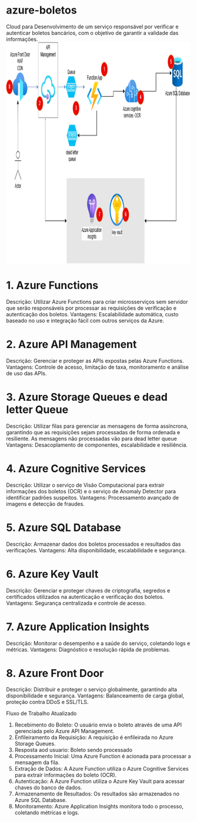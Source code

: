 # azure-boletos
Cloud para Desenvolvimento de um serviço responsável por verificar e autenticar boletos bancários, com o objetivo de garantir a validade das informações.
<img src="boleto_azure.png" alt="Arquitetura azure de boleto" width="500" height="600">

# 1. Azure Functions
Descrição: Utilizar Azure Functions para criar microsserviços sem servidor que serão responsáveis por processar as requisições de verificação e autenticação dos boletos.
Vantagens: Escalabilidade automática, custo baseado no uso e integração fácil com outros serviços da Azure.

# 2. Azure API Management
Descrição: Gerenciar e proteger as APIs expostas pelas Azure Functions.
Vantagens: Controle de acesso, limitação de taxa, monitoramento e análise de uso das APIs.

# 3. Azure Storage Queues e dead letter Queue
Descrição: Utilizar filas para gerenciar as mensagens de forma assíncrona, garantindo que as requisições sejam processadas de forma ordenada e resiliente. As mensagens não processadas vão para dead letter queue
Vantagens: Desacoplamento de componentes, escalabilidade e resiliência.

# 4. Azure Cognitive Services
Descrição: Utilizar o serviço de Visão Computacional para extrair informações dos boletos (OCR) e o serviço de Anomaly Detector para identificar padrões suspeitos.
Vantagens: Processamento avançado de imagens e detecção de fraudes.

# 5. Azure SQL Database
Descrição: Armazenar dados dos boletos processados e resultados das verificações.
Vantagens: Alta disponibilidade, escalabilidade e segurança.

# 6. Azure Key Vault
Descrição: Gerenciar e proteger chaves de criptografia, segredos e certificados utilizados na autenticação e verificação dos boletos.
Vantagens: Segurança centralizada e controle de acesso.

# 7. Azure Application Insights
Descrição: Monitorar o desempenho e a saúde do serviço, coletando logs e métricas.
Vantagens: Diagnóstico e resolução rápida de problemas.

# 8. Azure Front Door
Descrição: Distribuir e proteger o serviço globalmente, garantindo alta disponibilidade e segurança.
Vantagens: Balanceamento de carga global, proteção contra DDoS e SSL/TLS.

Fluxo de Trabalho Atualizado
1. Recebimento do Boleto: O usuário envia o boleto através de uma API gerenciada pelo Azure API Management.
2. Enfileiramento da Requisição: A requisição é enfileirada no Azure Storage Queues.
3. Resposta aod usuario: Boleto sendo processado
4. Processamento Inicial: Uma Azure Function é acionada para processar a mensagem da fila.
5. Extração de Dados: A Azure Function utiliza o Azure Cognitive Services para extrair informações do boleto (OCR).
6. Autenticação: A Azure Function utiliza o Azure Key Vault para acessar chaves do banco de dados.
7. Armazenamento de Resultados: Os resultados são armazenados no Azure SQL Database.
8. Monitoramento: Azure Application Insights monitora todo o processo, coletando métricas e logs.
